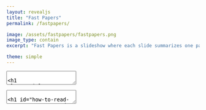 ```yaml
---
layout: revealjs
title: "Fast Papers"
permalink: /fastpapers/

image: /assets/fastpapers/fastpapers.png
image_type: contain
excerpt: "Fast Papers is a slideshow where each slide summarizes one paper with few sentences and some graphics."

theme: simple
---
```


<style>
.reveal h1 {
  margin-bottom: 0;
}
.fastpapers__source {
  margin: 0 !important;
}
.fastpapers__tags {
  line-height: 0.5;
  margin-bottom: 0.5em;
}
.fastpapers__tags__tag {
  font-size: 12px;
  padding: 3px 5px;
  letter-spacing: 0;
  border-radius: 5px;
  line-height: 0.5;
}
h1 .fastpapers__tags__tag {
  font-family: "Lato", sans-serif;
  font-size: 24px;
  padding: 6px 10px;
  letter-spacing: 0;
  border-radius: 5px;
  line-height: 0.5;
}
/* Hex codes from https://digitalsynopsis.com/design/minimal-web-color-palettes-combination-hex-code/ */
.fastpapers__tags .fastpapers__tags__tag--venue {
  background-color: #355C7D;
  color: white !important;
}
.fastpapers__tags .fastpapers__tags__tag--venue:before {
  content: '🏬';
}
.fastpapers__tags .fastpapers__tags__tag--topic {
  background-color: #C06C84;
  color: white !important;
}
.fastpapers__tags .fastpapers__tags__tag--topic:before {
  content: '🔍';
}
</style>





<section class="center" data-markdown><textarea data-template>

<h1 class="title">Fast Papers</h1>


Seungjae Ryan Lee / [endtoendAI](https://www.endtoend.ai)

Each slide summarizes a paper with few sentences and some graphics.

<div class="w60">
  <img style="margin: 0;" src="{{ absolute_url }}/assets/fastpapers/phd092815s.gif" alt="">
  <p style="margin: 0; opacity: 0.5;">"Piled Higher and Deeper" by Jorge Cham www.phdcomics.com</p>
</div>

</textarea></section>








<section id="how-to-read" style="height: 100%" data-markdown><textarea data-template>

# How to Read Papers

<iframe style="width: 100%; height: 80%;" src="https://www.youtube.com/embed/733m6qBH-jI" frameborder="0" allow="accelerometer; autoplay; encrypted-media; gyroscope; picture-in-picture" allowfullscreen></iframe>

</textarea></section>






<section id="toc" data-markdown><textarea data-template>

# Table of Contents
1. [Observational Overfitting in Reinforcement Learning](#obs-overfit)
2. [Implementation Matters in Deep RL: A Case Study on PPO and TRPO](#implementation-matters)
3. [How much Position Information Do Convolutional Neural Networks Encode?](#posenet)
4. [Intrinsic Motivation for Encouraging Synergistic Behavior](#intrinsic-reward-synergy)

</textarea></section>






<section>

  <section id="venues" data-markdown><textarea data-template>

  # Venues

  <ol>
  <li><div class="fastpapers__tags"><a class="fastpapers__tags__tag fastpapers__tags__tag--venue" href="#venue-iclr2020">ICLR2020</a></div></li>
  </ol>

  </textarea></section>



  <section id="venue-iclr2020" data-markdown><textarea data-template>

  <h1><div class="fastpapers__tags"><a class="fastpapers__tags__tag fastpapers__tags__tag--venue" href="#venue-iclr2020">ICLR2020</a></div></h1>

  1. [Observational Overfitting in Reinforcement Learning](#obs-overfit)
  2. [Implementation Matters in Deep RL: A Case Study on PPO and TRPO](#implementation-matters)
  3. [How much Position Information Do Convolutional Neural Networks Encode?](#posenet)
  4. [Intrinsic Motivation for Encouraging Synergistic Behavior](#intrinsic-reward-synergy)

  </textarea></section>

</section>





<section>

  <section id="topics" data-markdown><textarea data-template>

  # Topics

  <ol>
  <li><div class="fastpapers__tags"><a class="fastpapers__tags__tag fastpapers__tags__tag--topic" href="#topic-reinforcement-learning">Reinforcement Learning</a></div></li>
  <li><div class="fastpapers__tags"><a class="fastpapers__tags__tag fastpapers__tags__tag--topic" href="#topic-computer-vision">Computer Vision</a></div></li>
  </ol>

  </textarea></section>



  <section id="topic-reinforcement-learning" data-markdown><textarea data-template>

  <h1><div class="fastpapers__tags"><a class="fastpapers__tags__tag fastpapers__tags__tag--topic" href="#topic-reinforcement-learning">Reinforcement Learning</a></div></h1>

  1. [Observational Overfitting in Reinforcement Learning](#obs-overfit)
  2. [Implementation Matters in Deep RL: A Case Study on PPO and TRPO](#implementation-matters)
  3. [Intrinsic Motivation for Encouraging Synergistic Behavior](#intrinsic-reward-synergy)

  </textarea></section>



  <section id="topic-computer-vision" data-markdown><textarea data-template>

  <h1><div class="fastpapers__tags"><a class="fastpapers__tags__tag fastpapers__tags__tag--topic" href="#topic-computer-vision">Computer Vision</a></div></h1>

  1. [How much Position Information Do Convolutional Neural Networks Encode?](#posenet)

  </textarea></section>

</section>













<section id="obs-overfit" data-markdown><textarea data-template>

# Observational Overfitting in Reinforcement Learning

<p class="fastpapers__source">
<span class="fastpapers__source__authors">Song et al., 2019</span>
|
<a class="fastpapers__source__link" href="https://arxiv.org/abs/1912.02975">https://arxiv.org/abs/1912.02975</a>
</p>

<div class="fastpapers__tags">
<a class="fastpapers__tags__tag fastpapers__tags__tag--venue" href="#venue-iclr2020">ICLR2020</a>
<a class="fastpapers__tags__tag fastpapers__tags__tag--topic" href="#topic-reinforcement-learning">Reinforcement Learning</a>
</div>

<div class="w60">
  <img src="{{ absolute_url }}/assets/fastpapers/obs-overfit/obs_overfit.png" alt="">
</div>

- Agents can overfit to parts of observation irrelevant to MDP dynamics such as the scoreboard or the background, as they are correlated with progress.
- Observational overfitting hurts agent's generalization.
- Overparametrization can mitigate observational overfitting and improve generalization.

</textarea></section>




<section id="implementation-matters" data-markdown><textarea data-template>

# Implementation Matters in Deep RL: A Case Study on PPO and TRPO

<p class="fastpapers__source">
<span class="fastpapers__source__authors">Engstrom et al., 2019</span>
|
<a class="fastpapers__source__link" href="https://openreview.net/forum?id=r1etN1rtPB">https://openreview.net/forum?id=r1etN1rtPB</a>
</p>

<div class="fastpapers__tags">
<a class="fastpapers__tags__tag fastpapers__tags__tag--venue" href="#venue-iclr2020">ICLR2020</a>
<a class="fastpapers__tags__tag fastpapers__tags__tag--topic" href="#topic-reinforcement-learning">Reinforcement Learning</a>
</div>

<div >
  <img class="w40" src="{{ absolute_url }}/assets/fastpapers/implementation-matters/definition.png" alt="">
  <img class="w50" src="{{ absolute_url }}/assets/fastpapers/implementation-matters/table23.png" alt="">
</div>

- Proximal Policy Optimization (PPO) has a lot of "code-level optimizations" such as value function clipping, reward scaling, orthogonal initialization, layer scaling, and learning rate annealing.
- An ablation study shows that the clipping objective of PPO is not as important as its code-level optimizations. 
  - PPO without clipped objective (PPO-NoClip) achieves similar performance to PPO.
  - TRPO with the "code-level optimizations" (TRPO+) performs better than PPO in 3 of 4 tasks.
- The clipped objective fails to maintain the KL-based trust region of PPO, but it is maintained by its code-level optimizations.

</textarea></section>







<section id="posenet" data-markdown><textarea data-template>

# How much Position Information Do Convolutional Neural Networks Encode?

<p class="fastpapers__source">
<span class="fastpapers__source__authors">Islam, Jia, and Bruce, 2019</span>
|
<a class="fastpapers__source__link" href="https://openreview.net/forum?id=rJeB36NKvB">https://openreview.net/forum?id=rJeB36NKvB</a>
</p>

<div class="fastpapers__tags">
<a class="fastpapers__tags__tag fastpapers__tags__tag--venue" href="#venue-iclr2020">ICLR2020</a>
<a class="fastpapers__tags__tag fastpapers__tags__tag--topic" href="#topic-computer-vision">Computer Vision</a>
</div>

<div >
  <img class="w60" src="{{ absolute_url }}/assets/fastpapers/posenet/architecture.png" alt="">
</div>

- CNNs implicitly encode absolute positional information, and this comes mainly from the zero-padding.
- Freeze the encoder network (VGG or ResNet) pre-trained on ImageNet, and use its features as the input to the position encoding module (PosENet).
- Train the PosENet with a ground truth image independent of the encoder's image input.
- If the CNN cannot encode absolute positional information, the output of the module will be random. It the CNN can, the output will resemble the ground truth image.
- Experiments show that the module can successfully predict the position map, and that more zero-padding results in higher correlation and lower mean absolute error.




</textarea></section>







<section id="intrinsic-reward-synergy" data-markdown><textarea data-template>

# Intrinsic Motivation for Encouraging Synergistic Behavior

<p class="fastpapers__source">
<span class="fastpapers__source__authors">Chitnis et al., 2020</span>
|
<a class="fastpapers__source__link" href="https://arxiv.org/abs/2002.05189">https://arxiv.org/abs/2002.05189</a>
</p>

<div class="fastpapers__tags">
<a class="fastpapers__tags__tag fastpapers__tags__tag--venue" href="#venue-iclr2020">ICLR2020</a>
<a class="fastpapers__tags__tag fastpapers__tags__tag--topic" href="#topic-reinforcement-learning">Reinforcement Learning</a>
</div>

<div >
  <img class="w60" src="{{ absolute_url }}/assets/fastpapers/intrinsic-reward-synergy/intrinsic_reward_synergy.png" alt="">
</div>

- Consider a sparse-reward two-agent environment, where two agents must cooperate to perform a task.
- If the task requires both agents to cooperatively act, then a single agent would be unable to complete it.
- Train a forward model that predicts the next state given the current state and a single agent's action, where the other agent does nothing. This model does not understand cooperation, since it is only trained on single-agent transitions.
- This forward model will predict the outcome well if the two agents act separately, but if the two actions are synergistic, the forward model will have large prediction error. This prediction error can be used as the intrinsic reward.
- Instead of using real transitions, a joint forward model can be used to calcualte the prediction error. Although this model generates less accurate transitions, it allows for the computation of analytical gradients.
- Experiments show that agents trained with this intrinsic reward perform better in 6 synergistic tasks than using just the extrinsic rewards or using the single-agent surprised-based intrinsic reward. Using joint forward model with analytical gradients increases the agents' performance further.

</textarea></section>

